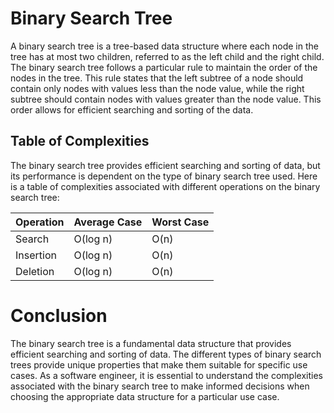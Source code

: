 # Binary Search Tree

A binary search tree is a tree-based data structure where each node in the tree has at most two children, referred to as the left child and the right child. The binary search tree follows a particular rule to maintain the order of the nodes in the tree. This rule states that the left subtree of a node should contain only nodes with values less than the node value, while the right subtree should contain nodes with values greater than the node value. This order allows for efficient searching and sorting of the data.

## Table of Complexities

The binary search tree provides efficient searching and sorting of data, but its performance is dependent on the type of binary search tree used. Here is a table of complexities associated with different operations on the binary search tree:

| Operation | Average Case | Worst Case |
| --------- | ------------ | ---------- |
| Search    | O(log n)     | O(n)       |
| Insertion | O(log n)     | O(n)       |
| Deletion  | O(log n)     | O(n)       |

# Conclusion

The binary search tree is a fundamental data structure that provides efficient searching and sorting of data. The different types of binary search trees provide unique properties that make them suitable for specific use cases. As a software engineer, it is essential to understand the complexities associated with the binary search tree to make informed decisions when choosing the appropriate data structure for a particular use case.
